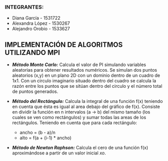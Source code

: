 ### INTEGRANTES: 
- Diana García - 1531722
- Alexandra López - 1530267
- Alejandro Orobio - 1533627

## IMPLEMENTACIÓN DE ALGORITMOS UTILIZANDO MPI

- **_Método Monte Carlo:_** Calcula el valor de PI simulando variables aleatorias para obtener resultados numéricos. Se simulan dos puntos aleatorios (x,y) en un plano 2D con un dominio dentro de un cuadro de 1x1. Con un circulo imaginario situado dentro del cuadro se calcula la razón entre los puntos que se sitúan dentro del circulo y el número total de puntos generados.

- **_Método del Rectángulo:_** Calcula la integral de una función f(x) teniendo en cuenta que ésta es igual al area debajo del gráfico de f(x). Consiste en dividir la función en n intervalos (a -> b) del mismo tamaño (los cuales se ven como rectángulos) y sumar todas las areas de los rectángulos. Teniendo en cuenta que para cada rectángulo:

	- ancho = (b - a)/n
	- alto = f(a + (i-1) * ancho)

- **_Método de Newton Raphson:_** Calcula el cero de una función f(x) aproximándose a partir de un valor inicial _xo_.

